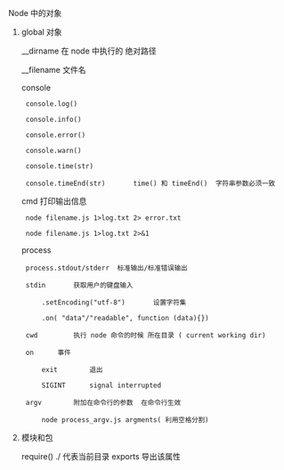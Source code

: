 Node 中的对象

1. global 对象

    __dirname   在 node 中执行的 绝对路径

    __filename  文件名

    console

        console.log()

        console.info()

        console.error()

        console.warn()

        console.time(str)

        console.timeEnd(str)       time() 和 timeEnd()  字符串参数必须一致

    cmd 打印输出信息

        node filename.js 1>log.txt 2> error.txt

        node filename.js 1>log.txt 2>&1

    process

        process.stdout/stderr  标准输出/标准错误输出

        stdin       获取用户的键盘输入

            .setEncoding("utf-8")       设置字符集

            .on( "data"/"readable", function (data){})

        cwd         执行 node 命令的时候 所在目录 ( current working dir)

        on      事件

            exit        退出

            SIGINT      signal interrupted

        argv        附加在命令行的参数  在命令行生效

            node process_argv.js argments( 利用空格分割)


2. 模块和包

    require()  ./   代表当前目录
    exports         导出该属性
